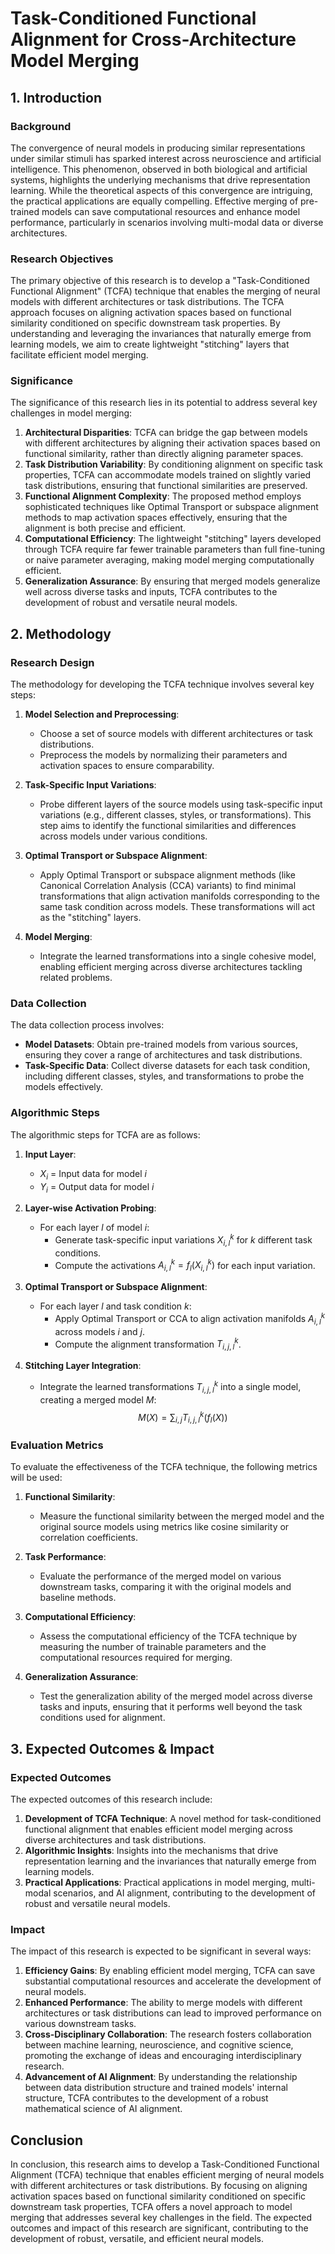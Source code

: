 # Task-Conditioned Functional Alignment for Cross-Architecture Model Merging

## 1. Introduction

### Background

The convergence of neural models in producing similar representations under similar stimuli has sparked interest across neuroscience and artificial intelligence. This phenomenon, observed in both biological and artificial systems, highlights the underlying mechanisms that drive representation learning. While the theoretical aspects of this convergence are intriguing, the practical applications are equally compelling. Effective merging of pre-trained models can save computational resources and enhance model performance, particularly in scenarios involving multi-modal data or diverse architectures.

### Research Objectives

The primary objective of this research is to develop a "Task-Conditioned Functional Alignment" (TCFA) technique that enables the merging of neural models with different architectures or task distributions. The TCFA approach focuses on aligning activation spaces based on functional similarity conditioned on specific downstream task properties. By understanding and leveraging the invariances that naturally emerge from learning models, we aim to create lightweight "stitching" layers that facilitate efficient model merging.

### Significance

The significance of this research lies in its potential to address several key challenges in model merging:

1. **Architectural Disparities**: TCFA can bridge the gap between models with different architectures by aligning their activation spaces based on functional similarity, rather than directly aligning parameter spaces.
2. **Task Distribution Variability**: By conditioning alignment on specific task properties, TCFA can accommodate models trained on slightly varied task distributions, ensuring that functional similarities are preserved.
3. **Functional Alignment Complexity**: The proposed method employs sophisticated techniques like Optimal Transport or subspace alignment methods to map activation spaces effectively, ensuring that the alignment is both precise and efficient.
4. **Computational Efficiency**: The lightweight "stitching" layers developed through TCFA require far fewer trainable parameters than full fine-tuning or naive parameter averaging, making model merging computationally efficient.
5. **Generalization Assurance**: By ensuring that merged models generalize well across diverse tasks and inputs, TCFA contributes to the development of robust and versatile neural models.

## 2. Methodology

### Research Design

The methodology for developing the TCFA technique involves several key steps:

1. **Model Selection and Preprocessing**:
   - Choose a set of source models with different architectures or task distributions.
   - Preprocess the models by normalizing their parameters and activation spaces to ensure comparability.

2. **Task-Specific Input Variations**:
   - Probe different layers of the source models using task-specific input variations (e.g., different classes, styles, or transformations). This step aims to identify the functional similarities and differences across models under various conditions.

3. **Optimal Transport or Subspace Alignment**:
   - Apply Optimal Transport or subspace alignment methods (like Canonical Correlation Analysis (CCA) variants) to find minimal transformations that align activation manifolds corresponding to the same task condition across models. These transformations will act as the "stitching" layers.

4. **Model Merging**:
   - Integrate the learned transformations into a single cohesive model, enabling efficient merging across diverse architectures tackling related problems.

### Data Collection

The data collection process involves:

- **Model Datasets**: Obtain pre-trained models from various sources, ensuring they cover a range of architectures and task distributions.
- **Task-Specific Data**: Collect diverse datasets for each task condition, including different classes, styles, and transformations to probe the models effectively.

### Algorithmic Steps

The algorithmic steps for TCFA are as follows:

1. **Input Layer**:
   - $X_i$ = Input data for model $i$
   - $Y_i$ = Output data for model $i$

2. **Layer-wise Activation Probing**:
   - For each layer $l$ of model $i$:
     - Generate task-specific input variations $X_{i,l}^k$ for $k$ different task conditions.
     - Compute the activations $A_{i,l}^k = f_l(X_{i,l}^k)$ for each input variation.

3. **Optimal Transport or Subspace Alignment**:
   - For each layer $l$ and task condition $k$:
     - Apply Optimal Transport or CCA to align activation manifolds $A_{i,l}^k$ across models $i$ and $j$.
     - Compute the alignment transformation $T_{i,j,l}^k$.

4. **Stitching Layer Integration**:
   - Integrate the learned transformations $T_{i,j,l}^k$ into a single model, creating a merged model $M$:
     $$ M(X) = \sum_{i,j} T_{i,j,l}^k(f_l(X)) $$

### Evaluation Metrics

To evaluate the effectiveness of the TCFA technique, the following metrics will be used:

1. **Functional Similarity**:
   - Measure the functional similarity between the merged model and the original source models using metrics like cosine similarity or correlation coefficients.

2. **Task Performance**:
   - Evaluate the performance of the merged model on various downstream tasks, comparing it with the original models and baseline methods.

3. **Computational Efficiency**:
   - Assess the computational efficiency of the TCFA technique by measuring the number of trainable parameters and the computational resources required for merging.

4. **Generalization Assurance**:
   - Test the generalization ability of the merged model across diverse tasks and inputs, ensuring that it performs well beyond the task conditions used for alignment.

## 3. Expected Outcomes & Impact

### Expected Outcomes

The expected outcomes of this research include:

1. **Development of TCFA Technique**: A novel method for task-conditioned functional alignment that enables efficient model merging across diverse architectures and task distributions.
2. **Algorithmic Insights**: Insights into the mechanisms that drive representation learning and the invariances that naturally emerge from learning models.
3. **Practical Applications**: Practical applications in model merging, multi-modal scenarios, and AI alignment, contributing to the development of robust and versatile neural models.

### Impact

The impact of this research is expected to be significant in several ways:

1. **Efficiency Gains**: By enabling efficient model merging, TCFA can save substantial computational resources and accelerate the development of neural models.
2. **Enhanced Performance**: The ability to merge models with different architectures or task distributions can lead to improved performance on various downstream tasks.
3. **Cross-Disciplinary Collaboration**: The research fosters collaboration between machine learning, neuroscience, and cognitive science, promoting the exchange of ideas and encouraging interdisciplinary research.
4. **Advancement of AI Alignment**: By understanding the relationship between data distribution structure and trained models' internal structure, TCFA contributes to the development of a robust mathematical science of AI alignment.

## Conclusion

In conclusion, this research aims to develop a Task-Conditioned Functional Alignment (TCFA) technique that enables efficient merging of neural models with different architectures or task distributions. By focusing on aligning activation spaces based on functional similarity conditioned on specific downstream task properties, TCFA offers a novel approach to model merging that addresses several key challenges in the field. The expected outcomes and impact of this research are significant, contributing to the development of robust, versatile, and efficient neural models.